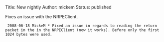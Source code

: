 Title: New nightly
Author: mickem
Status: published

Fixes an issue with the NRPEClient.

     2008-06-18 MickeM * Fixed an issue in regards to reading the return packet in the in the NRPEClient (now it works). Before only the first 1024 bytes were used. 
